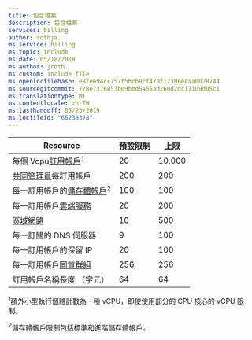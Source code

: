 ```yaml
---
title: 包含檔案
description: 包含檔案
services: billing
author: rothja
ms.service: billing
ms.topic: include
ms.date: 05/18/2018
ms.author: jroth
ms.custom: include file
ms.openlocfilehash: e8fe694cc757f5bcb9cf470f17306e8aa0028744
ms.sourcegitcommit: 778e7376853b69bbd5455ad260d2dc17109d05c1
ms.translationtype: MT
ms.contentlocale: zh-TW
ms.lasthandoff: 05/23/2019
ms.locfileid: "66238378"
---
```

| Resource | 預設限制 | 上限 |
| --- | --- | --- |
| 每個 Vcpu[訂用帳戶](../articles/billing-buy-sign-up-azure-subscription.md)<sup>1</sup> |20 |10,000 |
| [共同管理員](../articles/billing-add-change-azure-subscription-administrator.md)每訂用帳戶 |200 |200 |
| 每一訂用帳戶的[儲存體帳戶](../articles/storage/common/storage-create-storage-account.md)<sup>2</sup> |100 |100 |
| 每一訂用帳戶[雲端服務](../articles/cloud-services/cloud-services-choose-me.md) |20 |200 |
| [區域網路](/previous-versions/azure/reference/jj157100(v=azure.100))  |10 |500 |
| 每一訂閱的 DNS 伺服器 |9 |100 |
| 每一訂用帳戶的保留 IP |20 |100 |
| 每一訂用帳戶[同質群組](../articles/virtual-network/virtual-networks-migrate-to-regional-vnet.md) |256 |256 |
| 訂用帳戶名稱長度 （字元） | 64 | 64 |

<sup>1</sup>額外小型執行個體計數為一種 vCPU，即使使用部分的 CPU 核心的 vCPU 限制。

<sup>2</sup>儲存體帳戶限制包括標準和進階儲存體帳戶。 

